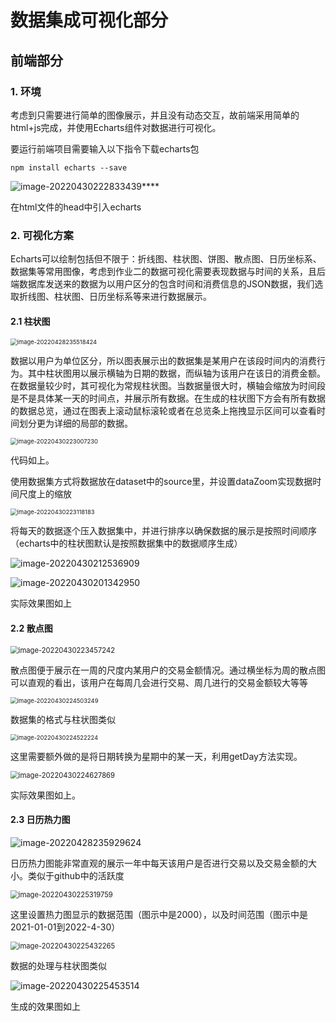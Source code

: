 # 数据集成可视化部分

## 前端部分

### 1. 环境

考虑到只需要进行简单的图像展示，并且没有动态交互，故前端采用简单的html+js完成，并使用Echarts组件对数据进行可视化。

要运行前端项目需要输入以下指令下载echarts包

```
npm install echarts --save
```

![image-20220430222833439](asset\image-20220430222833439.png)****

在html文件的head中引入echarts

### 2. 可视化方案

Echarts可以绘制包括但不限于：折线图、柱状图、饼图、散点图、日历坐标系、数据集等常用图像，考虑到作业二的数据可视化需要表现数据与时间的关系，且后端数据库发送来的数据为以用户区分的包含时间和消费信息的JSON数据，我们选取折线图、柱状图、日历坐标系等来进行数据展示。



#### 2.1 柱状图

<img src="asset\image-20220428235518424.png" alt="image-20220428235518424" style="zoom:67%;" />

数据以用户为单位区分，所以图表展示出的数据集是某用户在该段时间内的消费行为。其中柱状图用以展示横轴为日期的数据，而纵轴为该用户在该日的消费金额。在数据量较少时，其可视化为常规柱状图。当数据量很大时，横轴会缩放为时间段是不是具体某一天的时间点，并展示所有数据。在生成的柱状图下方会有所有数据的数据总览，通过在图表上滚动鼠标滚轮或者在总览条上拖拽显示区间可以查看时间划分更为详细的局部的数据。

<img src="asset\image-20220430223007230.png" alt="image-20220430223007230" style="zoom:67%;" />

代码如上。

使用数据集方式将数据放在dataset中的source里，并设置dataZoom实现数据时间尺度上的缩放

<img src="asset\image-20220430223118183.png" alt="image-20220430223118183" style="zoom:67%;" />

将每天的数据逐个压入数据集中，并进行排序以确保数据的展示是按照时间顺序（echarts中的柱状图默认是按照数据集中的数据顺序生成）

![image-20220430212536909](asset\image-20220430212536909.png)

![image-20220430201342950](asset\image-20220430201342950.png)

实际效果图如上

#### 2.2 散点图



<img src="asset\image-20220430223457242.png" alt="image-20220430223457242" style="zoom: 80%;" />

散点图便于展示在一周的尺度内某用户的交易金额情况。通过横坐标为周的散点图可以直观的看出，该用户在每周几会进行交易、周几进行的交易金额较大等等

<img src="asset\image-20220430224503249.png" alt="image-20220430224503249" style="zoom:67%;" />

数据集的格式与柱状图类似

<img src="asset\image-20220430224522224.png" alt="image-20220430224522224" style="zoom:67%;" />

这里需要额外做的是将日期转换为星期中的某一天，利用getDay方法实现。

<img src="asset\image-20220430224627869.png" alt="image-20220430224627869" style="zoom:80%;" />

实际效果图如上。



#### 2.3 日历热力图

![image-20220428235929624](asset\image-20220428235929624.png)

日历热力图能非常直观的展示一年中每天该用户是否进行交易以及交易金额的大小。类似于github中的活跃度

<img src="asset\image-20220430225319759.png" alt="image-20220430225319759" style="zoom:80%;" />

这里设置热力图显示的数据范围（图示中是2000），以及时间范围（图示中是2021-01-01到2022-4-30）

<img src="asset\image-20220430225432265.png" alt="image-20220430225432265" style="zoom:80%;" />

数据的处理与柱状图类似

![image-20220430225453514](asset\image-20220430225453514.png)

生成的效果图如上